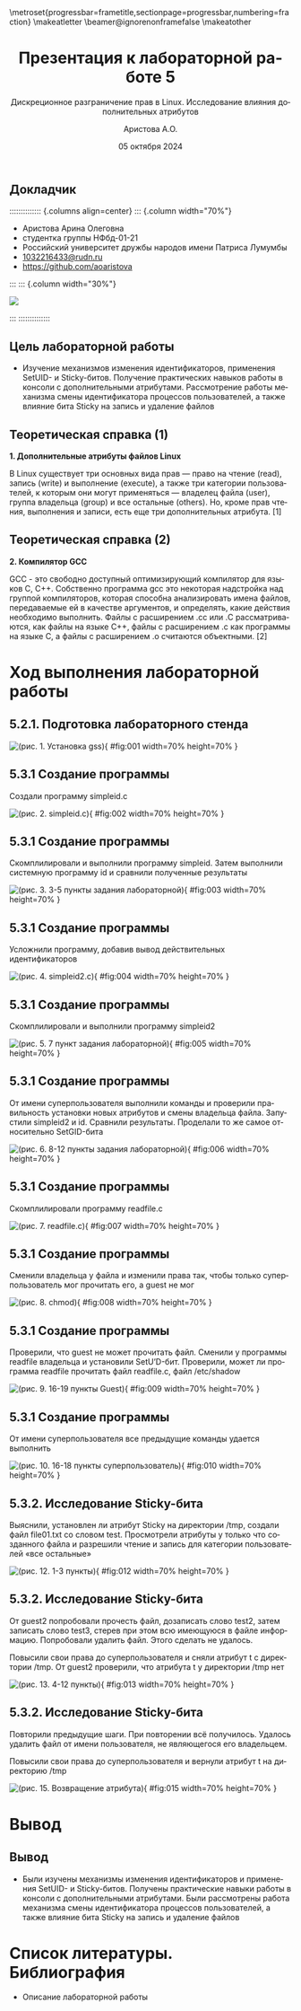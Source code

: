 ﻿---
## Front matter
lang: ru-RU
title: Презентация к лабораторной работе 5
subtitle: Дискреционное разграничение прав в Linux. Исследование влияния дополнительных атрибутов
author:
  Аристова А.О.
institute:
  - Российский университет дружбы народов имени Патриса Лумумбы, Москва, Россия
date: 05 октября 2024

## i18n babel
babel-lang: russian
babel-otherlangs: english

## Formatting pdf
toc: false
toc-title: Содержание
slide_level: 2
aspectratio: 169
section-titles: true
theme: metropolis
header-includes:
 - \metroset{progressbar=frametitle,sectionpage=progressbar,numbering=fraction}
 - '\makeatletter'
 - '\beamer@ignorenonframefalse'
 - '\makeatother'
---

## Докладчик

:::::::::::::: {.columns align=center}
::: {.column width="70%"}

  * Аристова Арина Олеговна
  * студентка группы НФбд-01-21
  * Российский университет дружбы народов имени Патриса Лумумбы
  * [1032216433@rudn.ru](mailto:1032216433@rudn.ru)
  * <https://github.com/aoaristova>

:::
::: {.column width="30%"}

![](./image/я.jpg)

:::
::::::::::::::



## Цель лабораторной работы

- Изучение механизмов изменения идентификаторов, применения
SetUID- и Sticky-битов. Получение практических навыков работы в консоли с дополнительными атрибутами. Рассмотрение работы механизма смены идентификатора процессов пользователей, а также влияние бита Sticky на запись и удаление файлов

## Теоретическая справка (1)

**1. Дополнительные атрибуты файлов Linux** 

В Linux существует три основных вида прав — право на чтение (read), запись (write) и выполнение (execute), а также три категории пользователей, к которым они могут применяться — владелец файла (user), группа владельца (group) и все остальные (others). Но, кроме прав чтения, выполнения и записи, есть еще три дополнительных атрибута. [1]

## Теоретическая справка (2)

**2. Компилятор GCC** 

GСС - это свободно доступный оптимизирующий компилятор для языков C, C++.
Собственно программа gcc это некоторая надстройка над группой компиляторов, которая способна анализировать имена файлов, передаваемые ей в качестве аргументов, и определять, какие действия необходимо выполнить. Файлы с расширением .cc или .C рассматриваются, как файлы на языке C++, файлы с расширением .c как программы на языке C, а файлы c расширением .o считаются объектными. [2]

# Ход выполнения лабораторной работы

## 5.2.1. Подготовка лабораторного стенда

![(рис. 1. Установка gss)](image/image1.PNG){ #fig:001 width=70% height=70% }

## 5.3.1 Создание программы

Создали программу simpleid.c

![(рис. 2. simpleid.c)](image/image2.PNG){ #fig:002 width=70% height=70% }

## 5.3.1 Создание программы

Скомплилировали и выполнили программу simpleid. Затем выполнили системную программу id и сравнили полученные результаты

![(рис. 3. 3-5 пункты задания лабораторной)](image/image3.PNG){ #fig:003 width=70% height=70% }

## 5.3.1 Создание программы

Усложнили программу, добавив вывод действительных идентификаторов

![(рис. 4. simpleid2.c)](image/image4.PNG){ #fig:004 width=70% height=70% }

## 5.3.1 Создание программы

Скомплилировали и выполнили программу simpleid2

![(рис. 5. 7 пункт задания лабораторной)](image/image5.PNG){ #fig:005 width=70% height=70% }

## 5.3.1 Создание программы

От имени суперпользователя выполнили команды и проверили правильность установки новых атрибутов и смены
владельца файла. Запустили simpleid2 и id.
Сравнили результаты. Проделали то же самое относительно SetGID-бита

![(рис. 6. 8-12 пункты задания лабораторной)](image/image6.PNG){ #fig:006 width=70% height=70% }

## 5.3.1 Создание программы

Скомплилировали программу readfile.c

![(рис. 7. readfile.c)](image/image7.PNG){ #fig:007 width=70% height=70% }

## 5.3.1 Создание программы

Сменили владельца у файла и изменили права так, чтобы только суперпользователь мог прочитать его, a guest не мог

![(рис. 8. chmod)](image/image8.PNG){ #fig:008 width=70% height=70% }

## 5.3.1 Создание программы

Проверили, что guest не может прочитать файл.
Сменили у программы readfile владельца и установили SetU’D-бит. Проверили, может ли программа readfile прочитать файл readfile.c, файл /etc/shadow

![(рис. 9. 16-19 пункты Guest)](image/image9.PNG){ #fig:009 width=70% height=70% }

## 5.3.1 Создание программы

От имени суперпользователя все предыдущие команды удается выполнить

![(рис. 10. 16-18 пункты суперпользователь)](image/image10.PNG){ #fig:010 width=70% height=70% }

## 5.3.2. Исследование Sticky-бита

Выяснили, установлен ли атрибут Sticky на директории /tmp,
создали файл file01.txt со словом test.
Просмотрели атрибуты у только что созданного файла и разрешили чтение и запись для категории пользователей «все остальные»

![(рис. 12. 1-3 пункты)](image/image12.PNG){ #fig:012 width=70% height=70% }

## 5.3.2. Исследование Sticky-бита

От guest2 попробовали прочесть файл, дозаписать слово test2, затем записать слово test3, стерев при этом всю имеющуюся в файле информацию. Попробовали удалить файл. Этого сделать не удалось.

Повысили свои права до суперпользователя и сняли атрибут t с директории /tmp. От guest2 проверили, что атрибута t у директории /tmp нет

![(рис. 13. 4-12 пункты)](image/image13.PNG){ #fig:013 width=70% height=70% }

## 5.3.2. Исследование Sticky-бита

Повторили предыдущие шаги. При повторении всё получилось.
Удалось удалить файл от имени пользователя, не являющегося его владельцем.

Повысили свои права до суперпользователя и вернули атрибут t на директорию /tmp

![(рис. 15. Возвращение атрибута)](image/image15.PNG){ #fig:015 width=70% height=70% }

# Вывод

## Вывод

- Были изучены механизмы изменения идентификаторов и применения SetUID- и Sticky-битов. Получены практические навыки работы в консоли с дополнительными атрибутами. Были рассмотрены работа механизма смены идентификатора процессов пользователей, а также влияние бита Sticky на запись и удаление файлов

# Список литературы. Библиография

- Описание лабораторной работы
